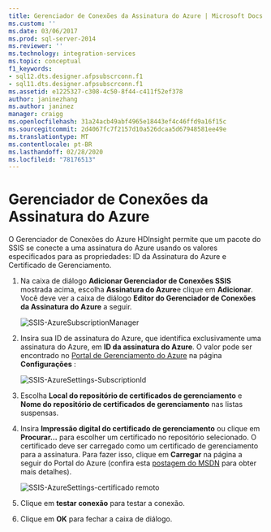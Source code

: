 ```yaml
---
title: Gerenciador de Conexões da Assinatura do Azure | Microsoft Docs
ms.custom: ''
ms.date: 03/06/2017
ms.prod: sql-server-2014
ms.reviewer: ''
ms.technology: integration-services
ms.topic: conceptual
f1_keywords:
- sql12.dts.designer.afpsubscrconn.f1
- sql11.dts.designer.afpsubscrconn.f1
ms.assetid: e1225327-c308-4c50-8f44-c411f52ef378
author: janinezhang
ms.author: janinez
manager: craigg
ms.openlocfilehash: 31a24acb49abf4965e18443ef4c46ffd9a16f15c
ms.sourcegitcommit: 2d4067fc7f2157d10a526dcaa5d67948581ee49e
ms.translationtype: MT
ms.contentlocale: pt-BR
ms.lasthandoff: 02/28/2020
ms.locfileid: "78176513"
---
```

# <a name="azure-subscription-connection-manager"></a>Gerenciador de Conexões da Assinatura do Azure
  O Gerenciador de Conexões do Azure HDInsight permite que um pacote do SSIS se conecte a uma assinatura do Azure usando os valores especificados para as propriedades: ID da Assinatura do Azure e Certificado de Gerenciamento.

1.  Na caixa de diálogo **Adicionar Gerenciador de Conexões SSIS** mostrada acima, escolha **Assinatura do Azure**e clique em **Adicionar**.  Você deve ver a caixa de diálogo **Editor do Gerenciador de Conexões da Assinatura do Azure** a seguir.

     ![SSIS-AzureSubscriptionManager](../media/ssis-azuresubscriptionmanager.png "SSIS-AzureSubscriptionManager")

2.  Insira sua ID de assinatura do Azure, que identifica exclusivamente uma assinatura do Azure, em **ID da assinatura do Azure**.  O valor pode ser encontrado no [Portal de Gerenciamento do Azure](https://manage.windowsazure.com) na página **Configurações** :

     ![SSIS-AzureSettings-SubscriptionId](../media/ssis-azuresettings-subscriptionid.png "SSIS-AzureSettings-SubscriptionID")

3.  Escolha **Local do repositório de certificados de gerenciamento** e **Nome do repositório de certificados de gerenciamento** nas listas suspensas.

4.  Insira **Impressão digital do certificado de gerenciamento** ou clique em **Procurar...** para escolher um certificado no repositório selecionado. O certificado deve ser carregado como um certificado de gerenciamento para a assinatura. Para fazer isso, clique em **Carregar** na página a seguir do Portal do Azure (confira esta [postagem do MSDN](https://msdn.microsoft.com/library/azure/gg551722.aspx) para obter mais detalhes).

     ![SSIS-AzureSettings-certificado remoto](../media/ssis-azuresettings-managementcertificate.png "SSIS-AzureSettings-ManagementCertificate")

5.  Clique em **testar conexão** para testar a conexão.

6.  Clique em **OK** para fechar a caixa de diálogo.


